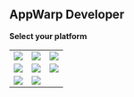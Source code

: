## AppWarp Developer

**Select your platform**

<table>
    <tr>
        <td>
<a href="https://github.com/shephertz/AppWarpDocs/wiki/Android-home">
   <img src="http://appwarp.shephertz.com/images/android-developer-logo.png">
</a>        
        </td>
        <td>
<a href="https://github.com/shephertz/AppWarpDocs/wiki/Ios-Home">
   <img src="http://appwarp.shephertz.com/images/Ios.png">
</a>        
        </td>
        <td>
<a href="https://github.com/shephertz/AppWarpDocs/wiki/Cocos2d-Home">
   <img src="https://lh4.googleusercontent.com/-s1DU2gzJuys/UQgPnEX75rI/AAAAAAAArzY/bbLwZSkM7jo/s800/cocos2d-iphone-logo.png">
</a>        
        </td>         
    </tr>   
    <tr>
        <td>
<a href="https://github.com/shephertz/AppWarpDocs/wiki/Unity-Home">
   <img src="http://appwarp.shephertz.com/images/unity3d-download.png">
</a>        
        </td>
        <td>
<a href="https://github.com/shephertz/AppWarpDocs/wiki/Windows-Phone-Home">
   <img src="http://appwarp.shephertz.com/images/windows.png">
</a>        
        </td>  
        <td>
<a href="https://github.com/shephertz/AppWarpDocs/wiki/HTML5-Home">
   <img src="http://appwarp.shephertz.com/images/java_script.png">
</a>        
        </td>         
    </tr>
    <tr>
        <td>
<a href="https://github.com/shephertz/AppWarpDocs/wiki/Xamarin-Home">
   <img src="http://appwarp.shephertz.com/images/monotouch-monoroid-download.png">
</a>        
        </td>   
        <td>
<a href="https://github.com/shephertz/AppWarpDocs/wiki/J2ME-Home">
   <img src="http://appwarp.shephertz.com/images/J2ME.png">
</a>        
        </td>          
    </tr>    
</table>

